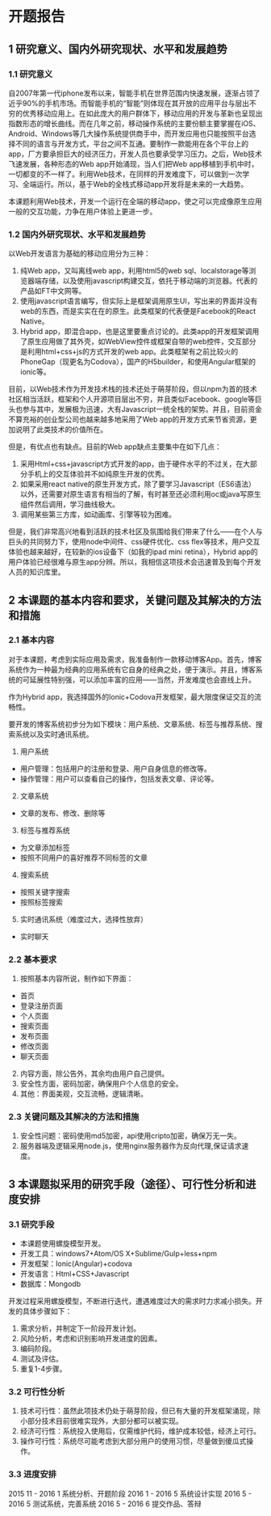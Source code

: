 # 开题报告
## 1 研究意义、国内外研究现状、水平和发展趋势
### 1.1 研究意义
自2007年第一代iphone发布以来，智能手机在世界范围内快速发展，逐渐占领了近乎90%的手机市场。而智能手机的“智能”则体现在其开放的应用平台与层出不穷的优秀移动应用上。在如此庞大的用户群体下，移动应用的开发与革新也呈现出指数形态的增长曲线。而在几年之前，移动操作系统的主要份额主要掌握在iOS、Android、Windows等几大操作系统提供商手中，而开发应用也只能按照平台选择不同的语言与开发方式，平台之间不互通。要制作一款能用在各个平台上的app，厂方要承担巨大的经济压力，开发人员也要承受学习压力。之后，Web技术飞速发展，各种形态的Web app开始涌现，当人们把Web app移植到手机中时，一切都变的不一样了。利用Web技术，在同样的开发难度下，可以做到一次学习、全端运行。所以，基于Web的全栈式移动app开发将是未来的一大趋势。

本课题利用Web技术，开发一个运行在全端的移动app，使之可以完成像原生应用一般的交互功能，力争在用户体验上更进一步。
### 1.2 国内外研究现状、水平和发展趋势
以Web开发语言为基础的移动应用分为三种：
1. 纯Web app，又叫离线web app，利用html5的web sql、localstorage等浏览器端存储，以及使用javascript构建交互，依托于移动端的浏览器。代表的产品如FT中文网等。
2. 使用javascript语言编写，但实际上是框架调用原生UI，写出来的界面并没有web的东西，而是实实在在的原生。此类框架的代表便是Facebook的React Native。
3. Hybrid app，即混合app，也是这里要重点讨论的。此类app的开发框架调用了原生应用做了其外壳，如WebView控件或框架自带的web控件，交互部分是利用html+css+js的方式开发的web app。此类框架有之前比较火的PhoneGap（现更名为Codova），国产的H5builder，和使用Angular框架的ionic等。

目前，以Web技术作为开发技术栈的技术还处于萌芽阶段，但以npm为首的技术社区相当活跃，框架和个人开源项目层出不穷，并且类似Facebook、google等巨头也参与其中，发展极为迅速，大有Javascript一统全栈的架势。并且，目前资金不算充裕的创业型公司也越来越多地采用了Web app的开发方式来节省资源，更加说明了此类技术的价值所在。

但是，有优点也有缺点。目前的Web app缺点主要集中在如下几点：
1. 采用Html+css+javascript方式开发的app，由于硬件水平的不过关，在大部分手机上的交互体验并不如纯原生开发的优秀。
2. 如果采用react native的原生开发方式，除了要学习Javascript（ES6语法）以外，还需要对原生语言有相当的了解，有时甚至还必须利用oc或java写原生组件然后调用，学习曲线极大。
3. 调用某些第三方库，如动画库、引擎等较为困难。

但是，我们非常高兴地看到活跃的技术社区及氛围给我们带来了什么——在个人与巨头的共同努力下，使用node中间件、css硬件优化、css flex等技术，用户交互体验也越来越好，在较新的ios设备下（如我的ipad mini retina），Hybrid app的用户体验已经很难与原生app分辨。所以，我相信这项技术会迅速普及到每个开发人员的知识库里。

## 2 本课题的基本内容和要求，关键问题及其解决的方法和措施

### 2.1 基本内容

对于本课题，考虑到实际应用及需求，我准备制作一款移动博客App。首先，博客系统作为一种最为经典的应用系统有它自身的经典之处，便于演示。并且，博客系统的可延展性特别强，可以添加丰富的应用——当然，开发难度也会直线上升。

作为Hybrid app，我选择国外的Ionic+Codova开发框架，最大限度保证交互的流畅性。

要开发的博客系统初步分为如下模块：用户系统、文章系统、标签与推荐系统、搜索系统以及实时通讯系统。
1. 用户系统
  - 用户管理：包括用户的注册和登录、用户自身信息的修改等。
  - 操作管理：用户可以查看自己的操作，包括发表文章、评论等。
2. 文章系统
  - 文章的发布、修改、删除等
3. 标签与推荐系统
  - 为文章添加标签
  - 按照不同用户的喜好推荐不同标签的文章
4. 搜索系统
  - 按照关键字搜索
  - 按照标签搜索
5. 实时通讯系统（难度过大，选择性放弃）
  - 实时聊天

### 2.2 基本要求

1. 按照基本内容所说，制作如下界面：
  - 首页
  - 登录注册页面
  - 个人页面
  - 搜索页面
  - 发布页面
  - 修改页面
  - 聊天页面
2. 内容方面，除公告外，其余均由用户自己提供。
3. 安全性方面，密码加密，确保用户个人信息的安全。
4. 其他：界面美观，交互流畅，逻辑清晰。

### 2.3 关键问题及其解决的方法和措施
1. 安全性问题：密码使用md5加密，api使用cripto加密，确保万无一失。
2. 服务器端及逻辑采用node.js，使用nginx服务器作为反向代理,保证请求速度。

## 3 本课题拟采用的研究手段（途径）、可行性分析和进度安排
### 3.1 研究手段
- 本课题使用螺旋模型开发。
- 开发工具：windows7+Atom/OS X+Sublime/Gulp+less+npm
- 开发框架：Ionic(Angular)+codova
- 开发语言：Html+CSS+Javascript
- 数据库：Mongodb

开发过程采用螺旋模型，不断进行迭代，遭遇难度过大的需求时力求减小损失。开发的具体步骤如下：
1. 需求分析，并制定下一阶段开发计划。
2. 风险分析，考虑和识别影响开发进度的因素。
3. 编码阶段。
4. 测试及评估。
5. 重复1-4步骤。

### 3.2 可行性分析
1. 技术可行性：虽然此项技术仍处于萌芽阶段，但已有大量的开发框架涌现，除小部分技术目前很难实现外，大部分都可以被实现。
2. 经济可行性：系统投入使用后，仅需维护代码，维护成本较低，经济上可行。
3. 操作可行性：系统尽可能考虑到大部分用户的使用习惯，尽量做到傻瓜式操作。

### 3.3 进度安排
2015 11 - 2016 1 系统分析、开题阶段
2016 1  - 2016 5 系统设计实现
2016 5  - 2016 5 测试系统，完善系统
2016 5  - 2016 6 提交作品、答辩
